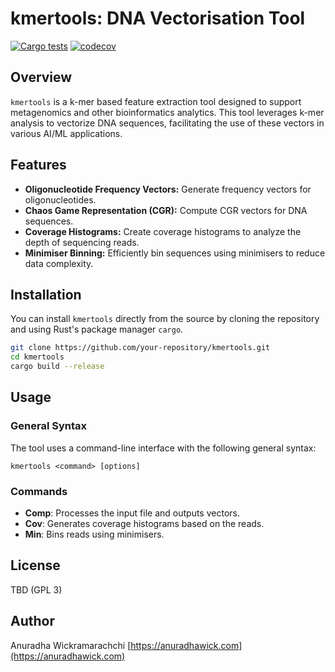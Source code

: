 # kmertools: DNA Vectorisation Tool

[![Cargo tests](https://github.com/anuradhawick/kmertools/actions/workflows/rust_test.yml/badge.svg)](https://github.com/anuradhawick/kmertools/actions/workflows/rust_test.yml)
[![codecov](https://codecov.io/gh/anuradhawick/kmertools/graph/badge.svg?token=IDGRE54SSQ)](https://codecov.io/gh/anuradhawick/kmertools)

## Overview

`kmertools` is a k-mer based feature extraction tool designed to support metagenomics and other bioinformatics analytics. This tool leverages k-mer analysis to vectorize DNA sequences, facilitating the use of these vectors in various AI/ML applications.

## Features

- **Oligonucleotide Frequency Vectors:** Generate frequency vectors for oligonucleotides.
- **Chaos Game Representation (CGR):** Compute CGR vectors for DNA sequences.
- **Coverage Histograms:** Create coverage histograms to analyze the depth of sequencing reads.
- **Minimiser Binning:** Efficiently bin sequences using minimisers to reduce data complexity.

## Installation

You can install `kmertools` directly from the source by cloning the repository and using Rust's package manager `cargo`.

```bash
git clone https://github.com/your-repository/kmertools.git
cd kmertools
cargo build --release
```

## Usage

### General Syntax

The tool uses a command-line interface with the following general syntax:
```
kmertools <command> [options]
```

### Commands

- **Comp**: Processes the input file and outputs vectors.
- **Cov**: Generates coverage histograms based on the reads.
- **Min**: Bins reads using minimisers.


## License

TBD (GPL 3)

## Author

Anuradha Wickramarachchi [https://anuradhawick.com](https://anuradhawick.com)
